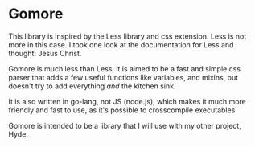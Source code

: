 # Gomore

This library is inspired by the Less library and css extension. Less is not more in this case. I took one look at the documentation for Less and thought: Jesus Christ.

Gomore is much less than Less, it is aimed to be a fast and simple css parser that adds a few useful functions like variables, and mixins, but doesn't try to add everything *and* the kitchen sink.

It is also written in go-lang, not JS (node.js), which makes it much more friendly and fast to use, as it's possible to crosscompile executables.

Gomore is intended to be a library that I will use with my other project, Hyde.
